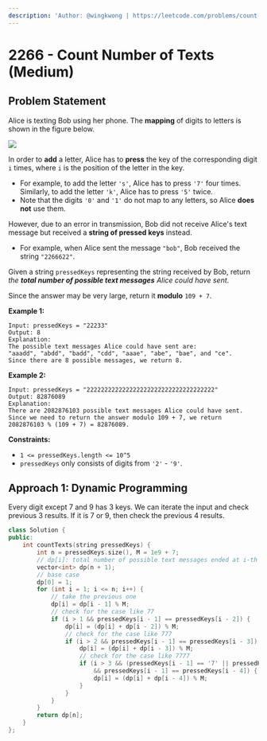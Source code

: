 ```yaml
---
description: 'Author: @wingkwong | https://leetcode.com/problems/count-number-of-texts/'
---
```


# 2266 - Count Number of Texts (Medium)

## Problem Statement

Alice is texting Bob using her phone. The **mapping** of digits to letters is shown in the figure below.

![](https://assets.leetcode.com/uploads/2022/03/15/1200px-telephone-keypad2svg.png)

In order to **add** a letter, Alice has to **press** the key of the corresponding digit `i` times, where `i` is the position of the letter in the key.

* For example, to add the letter `'s'`, Alice has to press `'7'` four times. Similarly, to add the letter `'k'`, Alice has to press `'5'` twice.
* Note that the digits `'0'` and `'1'` do not map to any letters, so Alice **does not** use them.

However, due to an error in transmission, Bob did not receive Alice's text message but received a **string of pressed keys** instead.

* For example, when Alice sent the message `"bob"`, Bob received the string `"2266622"`.

Given a string `pressedKeys` representing the string received by Bob, return _the **total number of possible text messages** Alice could have sent_.

Since the answer may be very large, return it **modulo** `109 + 7`.



**Example 1:**

```
Input: pressedKeys = "22233"
Output: 8
Explanation:
The possible text messages Alice could have sent are:
"aaadd", "abdd", "badd", "cdd", "aaae", "abe", "bae", and "ce".
Since there are 8 possible messages, we return 8.
```

**Example 2:**

```
Input: pressedKeys = "222222222222222222222222222222222222"
Output: 82876089
Explanation:
There are 2082876103 possible text messages Alice could have sent.
Since we need to return the answer modulo 109 + 7, we return 2082876103 % (109 + 7) = 82876089.
```

**Constraints:**

* `1 <= pressedKeys.length <= 10^5`
* `pressedKeys` only consists of digits from `'2'` - `'9'`.

## Approach 1: Dynamic Programming

Every digit except 7 and 9 has 3 keys. We can iterate the input and check previous 3 results. If it is 7 or 9, then check the previous 4 results.

```cpp
class Solution {
public:
    int countTexts(string pressedKeys) {
        int n = pressedKeys.size(), M = 1e9 + 7;
        // dp[i]: total number of possible text messages ended at i-th character
        vector<int> dp(n + 1);
        // base case
        dp[0] = 1;
        for (int i = 1; i <= n; i++) {
            // take the previous one
            dp[i] = dp[i - 1] % M;
            // check for the case like 77
            if (i > 1 && pressedKeys[i - 1] == pressedKeys[i - 2]) {
                dp[i] = (dp[i] + dp[i - 2]) % M;
                // check for the case like 777
                if (i > 2 && pressedKeys[i - 1] == pressedKeys[i - 3]) {
                    dp[i] = (dp[i] + dp[i - 3]) % M;
                    // check for the case like 7777
                    if (i > 3 && (pressedKeys[i - 1] == '7' || pressedKeys[i - 1] == '9') 
                        && pressedKeys[i - 1] == pressedKeys[i - 4]) {
                        dp[i] = (dp[i] + dp[i - 4]) % M;
                    }
                }
            }
        }
        return dp[n];
    }
};
```
